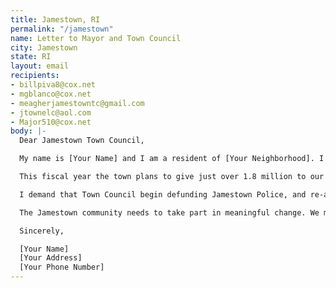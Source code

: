 ```yaml
---
title: Jamestown, RI
permalink: "/jamestown"
name: Letter to Mayor and Town Council
city: Jamestown
state: RI
layout: email
recipients:
- billpiva8@cox.net
- mgblanco@cox.net
- meagherjamestowntc@gmail.com
- jtownelc@aol.com
- Major510@cox.net
body: |-
  Dear Jamestown Town Council,

  My name is [Your Name] and I am a resident of [Your Neighborhood]. I am writing to demand that Jamestown Town Council adopt a town budget that prioritizes community welfare and redirects funding away from police.

  This fiscal year the town plans to give just over 1.8 million to our police system, a substantial 15.5% of the budget. Community development interests--including libraries, parks, recreation, and public health--by contrast make up only 9% of the budget in total. Out of the community development interests only 31,000 dollars is allocated to Public Health services(0.2% of the budget), and no money is allocated to affordable housing.

  I demand that Town Council begin defunding Jamestown Police, and re-allocate those funds to community programs that could truly help the Jamestown community, like community based mental health services, affordable housing, and other improved social services. I demand a budget reflecting what the community of Jamestown needs.

  The Jamestown community needs to take part in meaningful change. We may be small, but we must consider the message that our community sends when it does not take part in considering our role in perpetuating systems of harm instead of providing for those most in need.

  Sincerely,

  [Your Name]
  [Your Address]
  [Your Phone Number]
---
```


